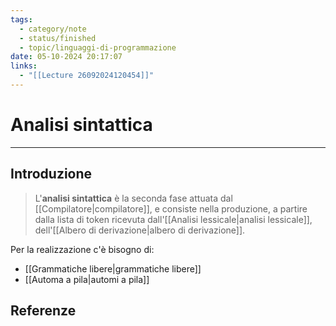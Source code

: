 ```yaml
---
tags:
  - category/note
  - status/finished
  - topic/linguaggi-di-programmazione
date: 05-10-2024 20:17:07
links:
  - "[[Lecture 26092024120454]]"
---
```

# Analisi sintattica
---
## Introduzione
> L'**analisi sintattica** è la seconda fase attuata dal [[Compilatore|compilatore]], e consiste nella produzione, a partire dalla lista di token ricevuta dall'[[Analisi lessicale|analisi lessicale]], dell'[[Albero di derivazione|albero di derivazione]].

Per la realizzazione c'è bisogno di:
- [[Grammatiche libere|grammatiche libere]]
- [[Automa a pila|automi a pila]]

## Referenze